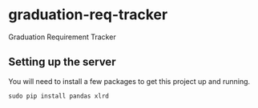 # graduation-req-tracker
Graduation Requirement Tracker

## Setting up the server

You will need to install a few packages to get this project up and running.

```
sudo pip install pandas xlrd
```

